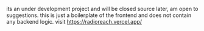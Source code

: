 its an under development project and will be closed source later, am open to suggestions. this is just a boilerplate of the frontend and does not contain any backend logic.
visit https://radioreach.vercel.app/
